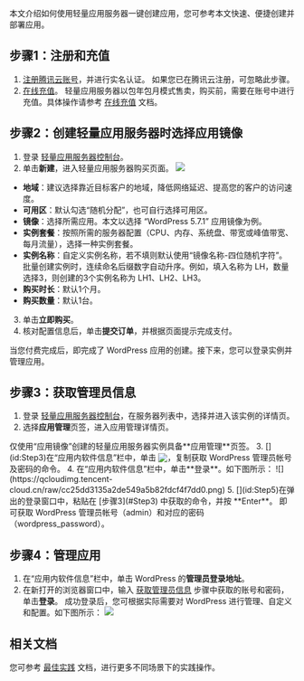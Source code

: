 本文介绍如何使用轻量应用服务器一键创建应用，您可参考本文快速、便捷创建并部署应用。


## 步骤1：注册和充值
1. [注册腾讯云账号](https://intl.cloud.tencent.com/account/register)，并进行实名认证。
如果您已在腾讯云注册，可忽略此步骤。
2. [在线充值](https://console.cloud.tencent.com/expense/recharge)。
轻量应用服务器以包年包月模式售卖，购买前，需要在账号中进行充值。具体操作请参考 [在线充值](https://intl.cloud.tencent.com/document/product/555/7425) 文档。

## 步骤2：创建轻量应用服务器时选择应用镜像
1. 登录 [轻量应用服务器控制台](https://console.cloud.tencent.com/lighthouse/instance/index)。
2. 单击**新建**，进入轻量应用服务器购买页面。
![](https://qcloudimg.tencent-cloud.cn/raw/82022ca773e3abff0d828496aee778dd.png)
 - **地域**：建议选择靠近目标客户的地域，降低网络延迟、提高您的客户的访问速度。
 - **可用区**：默认勾选“随机分配”，也可自行选择可用区。
 - **镜像**：选择所需应用。本文以选择 “WordPress 5.7.1” 应用镜像为例。
 - **实例套餐**：按照所需的服务器配置（CPU、内存、系统盘、带宽或峰值带宽、每月流量），选择一种实例套餐。
 - **实例名称**：自定义实例名称，若不填则默认使用“镜像名称-四位随机字符”。批量创建实例时，连续命名后缀数字自动升序。例如，填入名称为 LH，数量选择3，则创建的3个实例名称为 LH1、LH2、LH3。
 - **购买时长**：默认1个月。
 - **购买数量**：默认1台。
3. 单击**立即购买**。
4. 核对配置信息后，单击**提交订单**，并根据页面提示完成支付。

当您付费完成后，即完成了 WordPress 应用的创建。接下来，您可以登录实例并管理应用。

## 步骤3：获取管理员信息
1.  登录 [轻量应用服务器控制台](https://console.cloud.tencent.com/lighthouse/instance/index)，在服务器列表中，选择并进入该实例的详情页。
2. 选择**应用管理**页签，进入应用管理详情页。
<dx-alert infotype="notice" title="">
仅使用“应用镜像”创建的轻量应用服务器实例具备**应用管理**页签。
</dx-alert>
3. [](id:Step3)在“应用内软件信息”栏中，单击 <img src="https://main.qcloudimg.com/raw/6603ab4f907562addb1c01596c6296cd.png" style="margin:-3px 0px;">，复制获取 WordPress 管理员帐号及密码的命令。
4. 在“应用内软件信息”栏中，单击**登录**。如下图所示：
![](https://qcloudimg.tencent-cloud.cn/raw/cc25dd3135a2de549a5b82fdcf4f7dd0.png)
5. [](id:Step5)在弹出的登录窗口中，粘贴在 [步骤3](#Step3) 中获取的命令，并按 **Enter**。
即可获取 WordPress 管理员帐号（admin）和对应的密码（wordpress_password）。

## 步骤4：管理应用
1. 在“应用内软件信息”栏中，单击 WordPress 的**管理员登录地址**。
2. 在新打开的浏览器窗口中，输入 [获取管理员信息](#Step5) 步骤中获取的账号和密码，单击**登录**。
成功登录后，您可根据实际需要对 WordPress 进行管理、自定义和配置。如下图所示：
![](https://qcloudimg.tencent-cloud.cn/raw/b6b8135876fd75674a060229a8464a05.png)


## 相关文档
您可参考 [最佳实践](https://intl.cloud.tencent.com/document/product/1103/41255) 文档，进行更多不同场景下的实践操作。

